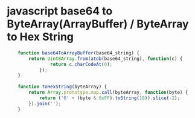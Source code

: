 
# javascript base64 to ByteArray(ArrayBuffer) / ByteArray to Hex String
```javascript
	function base64ToArrayBuffer(base64_string) {
		return Uint8Array.from(atob(base64_string), function(c) {
				return c.charCodeAt(0);
			});
	}
    
	function toHexString(byteArray) {
		return Array.prototype.map.call(byteArray, function(byte) {
			return ('0' + (byte & 0xFF).toString(16)).slice(-2);
		}).join('');
	}
   
```

